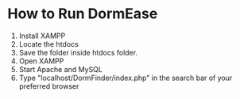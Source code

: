 # How to Run DormEase
1. Install XAMPP
2. Locate the htdocs
3. Save the folder inside htdocs folder.
4. Open XAMPP
5. Start Apache and MySQL
6. Type "localhost/DormFinder/index.php" in the search bar of your preferred browser
